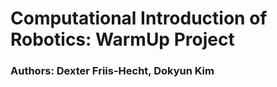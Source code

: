 # Computational Introduction of Robotics: WarmUp Project
### Authors: Dexter Friis-Hecht, Dokyun Kim

